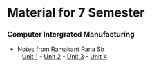 # Material for 7 Semester


### Computer Intergrated Manufacturing

  -  Notes from Ramakant Rana Sir<br>
    - [Unit 1](/CIM/Notes/Unit%201.md)
    - [Unit 2](/CIM/Notes/Unit%202.md)
    - [Unit 3](/CIM/Notes/Unit%203.md)
    - [Unit 4](/CIM/Notes/Unit%204.md)
